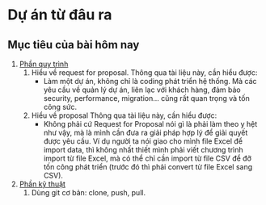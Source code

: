 # Dự án từ đâu ra

## Mục tiêu của bài hôm nay

1. [Phần quy trình](process.md)
    1. Hiểu về request for proposal.
        Thông qua tài liệu này, cần hiểu được:
        * Làm một dự án, không chỉ là coding phát triển hệ thống. Mà các yêu cầu về quản lý dự án, liên lạc với khách hàng, đảm bảo security, performance, migration... cũng rất quan trọng và tốn công sức.
    2. Hiểu về proposal
        Thông qua tài liệu này, cần hiểu được:
        * Không phải cứ Request for Proposal nói gì là phải làm theo y hệt như vậy, mà là mình cần đưa ra giải pháp hợp lý để giải quyết được yêu cầu. Ví dụ người ta nói giao cho mình file Excel để import data, thì không nhất thiết mình phải viết chương trình import từ file Excel, mà có thể chỉ cần import từ file CSV để đỡ tốn công phát triển (trước đó thì phải convert từ file Excel sang CSV).
2. [Phần kỹ thuật](se.git.md)
    1. Dùng git cơ bản: clone, push, pull.